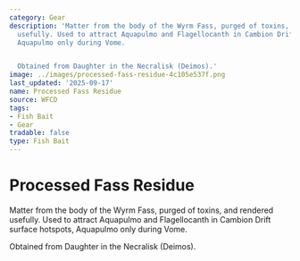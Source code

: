 ```yaml
---
category: Gear
description: 'Matter from the body of the Wyrm Fass, purged of toxins, and rendered
  usefully. Used to attract Aquapulmo and Flagellocanth in Cambion Drift surface hotspots,
  Aquapulmo only during Vome.


  Obtained from Daughter in the Necralisk (Deimos).'
image: ../images/processed-fass-residue-4c105e537f.png
last_updated: '2025-09-17'
name: Processed Fass Residue
source: WFCD
tags:
- Fish Bait
- Gear
tradable: false
type: Fish Bait
---
```


# Processed Fass Residue

Matter from the body of the Wyrm Fass, purged of toxins, and rendered usefully. Used to attract Aquapulmo and Flagellocanth in Cambion Drift surface hotspots, Aquapulmo only during Vome.

Obtained from Daughter in the Necralisk (Deimos).

